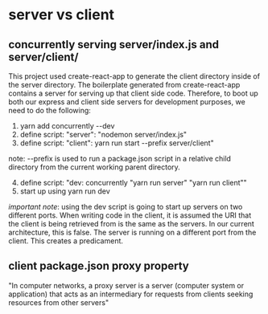 # server vs client

## concurrently serving server/index.js and server/client/

This project used create-react-app to generate the client directory inside of the server directory. The boilerplate generated from create-react-app contains a server for serving up that client side code. Therefore, to boot up both our express and client side servers for development purposes, we need to do the following:

1. yarn add concurrently --dev
2. define script: "server": "nodemon server/index.js"
3. define script: "client": yarn run start --prefix server/client"

note: --prefix is used to run a package.json script in a relative child directory from the current working parent directory.

4. define script: "dev: concurrently \"yarn run server\" \"yarn run client\""
5. start up using yarn run dev

*important note*: using the dev script is going to start up servers on two different ports. When writing code in the client, it is assumed the URI that the client is being retrieved from is the same as the servers. In our current architecture, this is false. The server is running on a different port from the client. This creates a predicament.

## client package.json proxy property

"In computer networks, a proxy server is a server (computer system or application) that acts as an intermediary for requests from clients seeking resources from other servers"